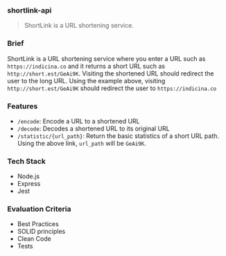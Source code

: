 ### shortlink-api

> ShortLink is a URL shortening service.

### Brief

ShortLink is a URL shortening service where you enter a URL such as `https://indicina.co` and it returns
a short URL such as `http://short.est/GeAi9K`. Visiting the shortened URL should redirect the user to the
long URL. Using the example above, visiting `http://short.est/GeAi9K` should redirect the user to `https://indicina.co`

### Features

- `/encode`: Encode a URL to a shortened URL
- `/decode`: Decodes a shortened URL to its original URL
- `/statistic/{url_path}`: Return the basic statistics of a short URL path. Using the above link, `url_path` will be `GeAi9K`.

### Tech Stack

- Node.js
- Express
- Jest

### Evaluation Criteria

- Best Practices
- SOLID principles
- Clean Code
- Tests

